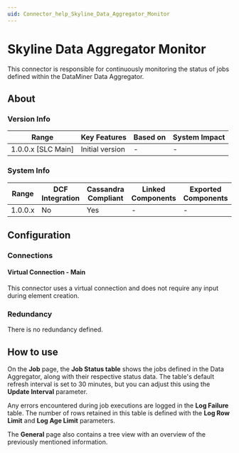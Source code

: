 ```yaml
---
uid: Connector_help_Skyline_Data_Aggregator_Monitor
---
```


# Skyline Data Aggregator Monitor

This connector is responsible for continuously monitoring the status of jobs defined within the DataMiner Data Aggregator.

## About

### Version Info

| **Range**            | **Key Features** | **Based on** | **System Impact** |
|----------------------|------------------|--------------|-------------------|
| 1.0.0.x [SLC Main] | Initial version  | \-           | \-                |

### System Info

| **Range** | **DCF Integration** | **Cassandra Compliant** | **Linked Components** | **Exported Components** |
|-----------|---------------------|-------------------------|-----------------------|-------------------------|
| 1.0.0.x   | No                  | Yes                     | \-                    | \-                      |

## Configuration

### Connections

#### Virtual Connection - Main

This connector uses a virtual connection and does not require any input during element creation.

### Redundancy

There is no redundancy defined.

## How to use

On the **Job** page, the **Job Status table** shows the jobs defined in the Data Aggregator, along with their respective status data. The table's default refresh interval is set to 30 minutes, but you can adjust this using the **Update Interval** parameter.

Any errors encountered during job executions are logged in the **Log Failure** table. The number of rows retained in this table is defined with the **Log Row Limit** and **Log Age Limit** parameters.

The **General** page also contains a tree view with an overview of the previously mentioned information.
